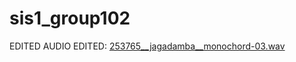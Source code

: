# sis1_group102

EDITED AUDIO EDITED: 
[253765__jagadamba__monochord-03.wav](https://github.com/user-attachments/files/22725223/253765__jagadamba__monochord-03.wav)
